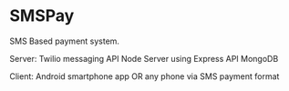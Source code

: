 # SMSPay
SMS Based payment system.

Server:
  Twilio messaging API
  Node Server using Express API
  MongoDB

Client:
  Android smartphone app OR any phone via SMS payment format
